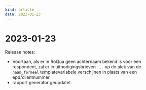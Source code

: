 ```yaml
---
kind: article
date: 2023-01-23
---
```


# 2023-01-23

Release notes:

* Voortaan, als er in RoQua geen achternaam bekend is voor een respondent, zal er in uitnodigingsbrieven `...` op de plek van de `naam_formeel` templatevariabele verschijnen in plaats van een epd/clientnummer.
* rapport generator geupdatet.
